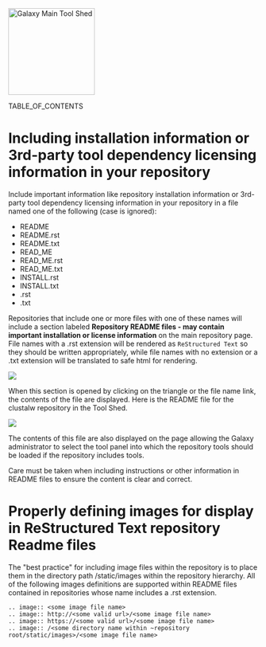 <div class='center'> <a href='http://toolshed.g2.bx.psu.edu'><img src='/Images/Logos/ToolShed.jpg' alt='Galaxy Main Tool Shed' height="174" /></a> </div>

TABLE_OF_CONTENTS

# Including installation information or 3rd-party tool dependency licensing information in your repository

Include important information like repository installation information or 3rd-party tool dependency licensing information in your repository in a file named one of the following (case is ignored):

* README
* README.rst
* README.txt
* READ_ME
* READ_ME.rst
* READ_ME.txt
* INSTALL.rst
* INSTALL.txt
* <repository name>.rst
* <repository name>.txt

Repositories that include one or more files with one of these names will include a section labeled **Repository README files - may contain important installation or license information** on the main repository page.  File names with a .rst extension will be rendered as `ReStructured Text` so they should be written appropriately, while file names with no extension or a .txt extension will be translated to safe html for rendering.

![](/readme_files_section.png)

When this section is opened by clicking on the triangle or the file name link, the contents of the file are displayed.  Here is the README file for the clustalw repository in the Tool Shed.

![](/clustalw_readme.png)

The contents of this file are also displayed on the page allowing the Galaxy administrator to select the tool panel into which the repository tools should be loaded if the repository includes tools.

Care must be taken when including instructions or other information in README files to ensure the content is clear and correct.

# Properly defining images for display in ReStructured Text repository Readme files

The "best practice" for including image files within the repository is to place them in the directory path <repository root>/static/images within the repository hierarchy.  All of the following images definitions are supported within README files contained in repositories whose name includes a .rst extension.

```
.. image:: <some image file name>
.. image:: http://<some valid url>/<some image file name>
.. image:: https://<some valid url>/<some image file name>
.. image:: /<some directory name within ~repository root/static/images>/<some image file name>
```

